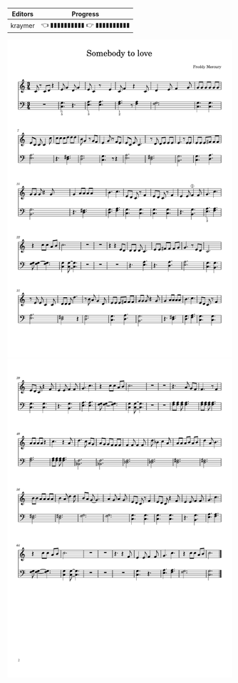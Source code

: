 
[comment]: # (RH 25/73)
[comment]: # (LH 25/73)

| Editors | Progress                   |
|  ---    | ---                        |
| kraymer | 👈 ▮▮▮▮▮▮▮▮▮▮ 👉 ▮▮▮▮▮▮▮▮▮▮|

![](Queen-somebody_to_love-1.png)
![](Queen-somebody_to_love-2.png)
